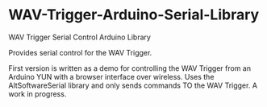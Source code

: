 WAV-Trigger-Arduino-Serial-Library
==================================

WAV Trigger Serial Control Arduino Library

Provides serial control for the WAV Trigger.

First version is written as a demo for controlling the WAV Trigger from an Arduino YUN
with a browser interface over wireless. Uses the AltSoftwareSerial library and only sends
commands TO the WAV Trigger. A work in progress.
